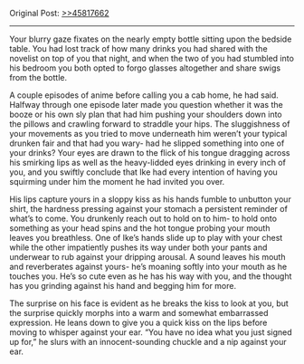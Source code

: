 Original Post: [>>45817662](https://warosu.org/vt/thread/45791447#p45817662)
***
Your blurry gaze fixates on the nearly empty bottle sitting upon the bedside table. You had lost track of how many drinks you had shared with the novelist on top of you that night, and when the two of you had stumbled into his bedroom you both opted to forgo glasses altogether and share swigs from the bottle.

A couple episodes of anime before calling you a cab home, he had said. Halfway through one episode later made you question whether it was the booze or his own sly plan that had him pushing your shoulders down into the pillows and crawling forward to straddle your hips. The sluggishness of your movements as you tried to move underneath him weren’t your typical drunken fair and that had you wary- had he slipped something into one of your drinks? Your eyes are drawn to the flick of his tongue dragging across his smirking lips as well as the heavy-lidded eyes drinking in every inch of you, and you swiftly conclude that Ike had every intention of having you squirming under him the moment he had invited you over.

His lips capture yours in a sloppy kiss as his hands fumble to unbutton your shirt, the hardness pressing against your stomach a persistent reminder of what’s to come. You drunkenly reach out to hold on to him- to hold onto something as your head spins and the hot tongue probing your mouth leaves you breathless. One of Ike’s hands slide up to play with your chest while the other impatiently pushes its way under both your pants and underwear to rub against your dripping arousal. A sound leaves his mouth and reverberates against yours- he’s moaning softly into your mouth as he touches you. He’s so cute even as he has his way with you, and the thought has you grinding against his hand and begging him for more.

The surprise on his face is evident as he breaks the kiss to look at you, but the surprise quickly morphs into a warm and somewhat embarrassed expression. He leans down to give you a quick kiss on the lips before moving to whisper against your ear. “You have no idea what you just signed up for,” he slurs with an innocent-sounding chuckle and a nip against your ear.